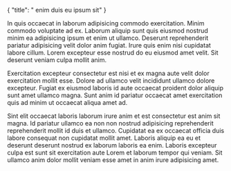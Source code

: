 {
  "title": " enim duis eu ipsum sit"
}

In quis occaecat in laborum adipisicing commodo exercitation. Minim commodo voluptate ad ex. Laborum aliquip sunt quis eiusmod nostrud minim ea adipisicing ipsum et enim ut ullamco. Deserunt reprehenderit pariatur adipisicing velit dolor anim fugiat. Irure quis enim nisi cupidatat labore cillum. Lorem excepteur esse nostrud do eu eiusmod amet velit. Sit deserunt veniam culpa mollit anim.

Exercitation excepteur consectetur est nisi et ex magna aute velit dolor exercitation mollit esse. Dolore ad ullamco velit incididunt ullamco dolore excepteur. Fugiat ex eiusmod laboris id aute occaecat proident dolor aliquip sunt amet ullamco magna. Sunt anim id pariatur occaecat amet exercitation quis ad minim ut occaecat aliqua amet ad.

Sint elit occaecat laboris laborum irure anim et est consectetur est anim sit magna. Id pariatur ullamco ea non non nostrud adipisicing reprehenderit reprehenderit mollit id duis et ullamco. Cupidatat ea ex occaecat officia duis labore consequat non cupidatat mollit amet. Laboris aliquip ea eu et deserunt deserunt nostrud ex laborum laboris ea enim. Laboris excepteur culpa est sunt sit exercitation aute Lorem et laborum tempor qui veniam. Sit ullamco anim dolor mollit veniam esse amet in anim irure adipisicing amet.
